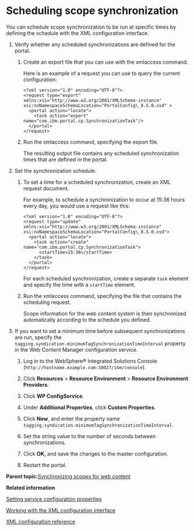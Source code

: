 # Scheduling scope synchronization

You can schedule scope synchronization to be run at specific times by defining the schedule with the XML configuration interface.

1.  Verify whether any scheduled synchronizations are defined for the portal.

    1.  Create an export file that you can use with the xmlaccess command.

        Here is an example of a request you can use to query the current configuration:

        ```
        <?xml version="1.0" encoding="UTF-8"?> 
        <request type="export" xmlns:xsi="http://www.w3.org/2001/XMLSchema-instance" xsi:noNamespaceSchemaLocation="PortalConfig\_8.5.0.xsd" > 
          <portal action="locate"> 
            <task action="export" name="com.ibm.portal.cp.SynchronizationTask"/> 
          </portal> 
        </request>
        ```

    2.  Run the xmlaccess command, specifying the export file.

        The resulting output file contains any scheduled synchronization times that are defined in the portal.

2.  Set the synchronization schedule.

    1.  To set a time for a scheduled synchronization, create an XML request document.

        For example, to schedule a synchronization to occur at 15:36 hours every day, you would use a request like this:

        ```
        <?xml version="1.0" encoding="UTF-8"?> 
        <request type="update" xmlns:xsi="http://www.w3.org/2001/XMLSchema-instance" xsi:noNamespaceSchemaLocation="PortalConfig\_8.5.0.xsd"> 
          <portal action="locate"> 
            <task action="create" name="com.ibm.portal.cp.SynchronizationTask"> 
              <startTime>15:36</startTime> 
            </task> 
          </portal> 
        </request>
        ```

        For each scheduled synchronization, create a separate `task` element and specify the time with a `startTime` element.

    2.  Run the xmlaccess command, specifying the file that contains the scheduling request.

        Scope information for the web content system is then synchronized automatically according to the schedule you defined.

3.  If you want to set a minimum time before subsequent synchronizations are run, specify the `tagging.syndication.minimumTagSynchronizationTimeInterval` property in the Web Content Manager configuration service.

    1.  Log in to the WebSphere® Integrated Solutions Console \(`http://hostname.example.com:10027/ibm/console`\).

    2.  Click **Resources** \> **Resource Environment** \> **Resource Environment Providers**.

    3.  Click **WP ConfigService**.

    4.  Under **Additional Properties**, click **Custom Properties**.

    5.  Click **New**, and enter the property name `tagging.syndication.minimumTagSynchronizationTimeInterval`.

    6.  Set the string value to the number of seconds between synchronizations.

    7.  Click **OK**, and save the changes to the master configuration.

    8.  Restart the portal.


**Parent topic:**[Synchronizing scopes for web content](../wcm/wcm_tagrate_syncscope.md)

**Related information**  


[Setting service configuration properties](../admin-system/adsetcfg.md)

[Working with the XML configuration interface](../admin-system/adxmltsk.md)

[XML configuration reference](../admin-system/adxmlref.md)

